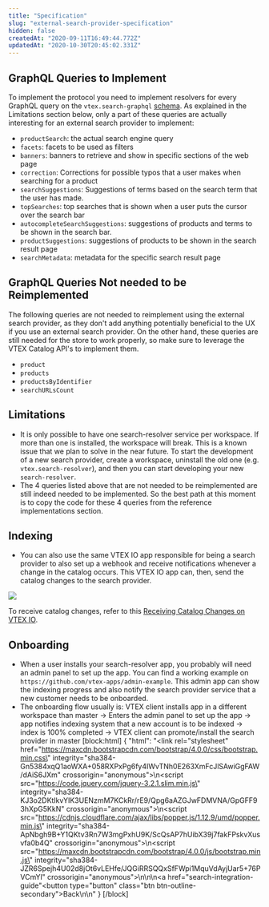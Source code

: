 ```yaml
---
title: "Specification"
slug: "external-search-provider-specification"
hidden: false
createdAt: "2020-09-11T16:49:44.772Z"
updatedAt: "2020-10-30T20:45:02.331Z"
---
```


## GraphQL Queries to Implement

To implement the protocol you need to implement resolvers for every GraphQL query on the `vtex.search-graphql` [schema](https://github.com/vtex-apps/search-graphql). As explained in the Limitations section below, only a part of these queries are actually interesting for an external search provider to implement:

- `productSearch`: the actual search engine query
- `facets`: facets to be used as filters
- `banners`: banners to retrieve and show in specific sections of the web page
- `correction`: Corrections for possible typos that a user makes when searching for a product
- `searchSuggestions`: Suggestions of terms based on the search term that the user has made.
- `topSearches`: top searches that is shown when a user puts the cursor over the search bar
- `autocompleteSearchSuggestions`: suggestions of products and terms to be shown in the search bar.
- `productSuggestions`: suggestions of products to be shown in the search result page
- `searchMetadata`: metadata for the specific search result page

## GraphQL Queries Not needed to be Reimplemented

The following queries are not needed to reimplement using the external search provider, as they don't add anything potentially beneficial to the UX if you use an external search provider. On the other hand, these queries are still needed for the store to work properly, so make sure to leverage the VTEX Catalog API's to implement them.

- `product`
- `products`
- `productsByIdentifier`
- `searchURLsCount`

## Limitations

- It is only possible to have one search-resolver service per workspace. If more than one is installed, the workspace will break. This is a known issue that we plan to solve in the near future. To start the development of a new search provider, create a workspace, uninstall the old one (e.g. `vtex.search-resolver`), and then you can start developing your new `search-resolver`.
- The 4 queries listed above that are not needed to be reimplemented are still indeed needed to be implemented. So the best path at this moment is to copy the code for these 4 queries from the reference implementations section.

## Indexing

- You can also use the same VTEX IO app responsible for being a search provider to also set up a webhook and receive notifications whenever a change in the catalog occurs. This VTEX IO app can, then, send the catalog changes to the search provider.

![](https://cdn.jsdelivr.net/gh/vtexdocs/dev-portal-content@main/docs/guides/Integration-Guides/search-integration-guide/cc299d1-catalog_40.png)

To receive catalog changes, refer to this [Receiving Catalog Changes on VTEX IO](https://developers.vtex.com/docs/guides/how-to-receive-catalog-changes-on-vtex-io).

## Onboarding

- When a user installs your search-resolver app, you probably will need an admin panel to set up the app. You can find a working example on `https://github.com/vtex-apps/admin-example`. This admin app can show the indexing progress and also notify the search provider service that a new customer needs to be onboarded.
- The onboarding flow usually is: VTEX client installs app in a different workspace than master → Enters the admin panel to set up the app → app notifies indexing system that a new account is to be indexed → index is 100% completed → VTEX client can promote/install the search provider in master
[block:html]
{
  "html": "<link rel=\"stylesheet\" href=\"https://maxcdn.bootstrapcdn.com/bootstrap/4.0.0/css/bootstrap.min.css\" integrity=\"sha384-Gn5384xqQ1aoWXA+058RXPxPg6fy4IWvTNh0E263XmFcJlSAwiGgFAW/dAiS6JXm\" crossorigin=\"anonymous\">\n<script src=\"https://code.jquery.com/jquery-3.2.1.slim.min.js\" integrity=\"sha384-KJ3o2DKtIkvYIK3UENzmM7KCkRr/rE9/Qpg6aAZGJwFDMVNA/GpGFF93hXpG5KkN\" crossorigin=\"anonymous\"></script>\n<script src=\"https://cdnjs.cloudflare.com/ajax/libs/popper.js/1.12.9/umd/popper.min.js\" integrity=\"sha384-ApNbgh9B+Y1QKtv3Rn7W3mgPxhU9K/ScQsAP7hUibX39j7fakFPskvXusvfa0b4Q\" crossorigin=\"anonymous\"></script>\n<script src=\"https://maxcdn.bootstrapcdn.com/bootstrap/4.0.0/js/bootstrap.min.js\" integrity=\"sha384-JZR6Spejh4U02d8jOt6vLEHfe/JQGiRRSQQxSfFWpi1MquVdAyjUar5+76PVCmYl\" crossorigin=\"anonymous\"></script>\n\n\n<a href=\"search-integration-guide\"<button type=\"button\" class=\"btn btn-outline-secondary\">Back</button></a>\n\n<style></style>"
}
[/block]
